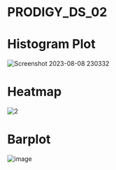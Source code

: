 # PRODIGY_DS_02
# Histogram Plot
![Screenshot 2023-08-08 230332](https://github.com/Parth639/PRODIGY_DS_02/assets/110775475/22f21c80-201a-483f-a850-1dafb601e532)
# Heatmap
![2](https://github.com/Parth639/PRODIGY_DS_02/assets/110775475/f45bf738-0ffb-4dfc-8ee4-2b07af8af482)
# Barplot
![image](https://github.com/Parth639/PRODIGY_DS_02/assets/110775475/5170cda1-8fd1-4201-8a3a-8345298f2b35)
